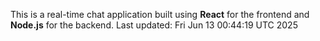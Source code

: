 This is a real-time chat application built using **React** for the frontend and **Node.js** for the backend.
Last updated: Fri Jun 13 00:44:19 UTC 2025
